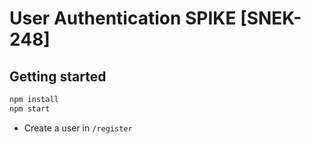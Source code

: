 # User Authentication SPIKE [SNEK-248]

## Getting started

```bash
npm install
npm start
```

- Create a user in `/register`
